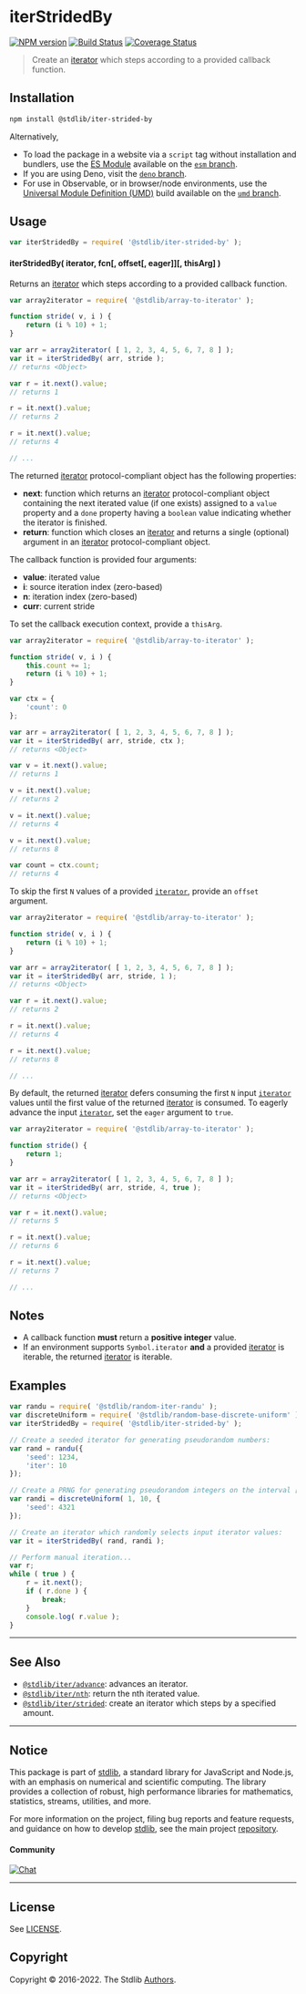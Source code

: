 <!--

@license Apache-2.0

Copyright (c) 2019 The Stdlib Authors.

Licensed under the Apache License, Version 2.0 (the "License");
you may not use this file except in compliance with the License.
You may obtain a copy of the License at

   http://www.apache.org/licenses/LICENSE-2.0

Unless required by applicable law or agreed to in writing, software
distributed under the License is distributed on an "AS IS" BASIS,
WITHOUT WARRANTIES OR CONDITIONS OF ANY KIND, either express or implied.
See the License for the specific language governing permissions and
limitations under the License.

-->

# iterStridedBy

[![NPM version][npm-image]][npm-url] [![Build Status][test-image]][test-url] [![Coverage Status][coverage-image]][coverage-url] <!-- [![dependencies][dependencies-image]][dependencies-url] -->

> Create an [iterator][mdn-iterator-protocol] which steps according to a provided callback function.

<!-- Section to include introductory text. Make sure to keep an empty line after the intro `section` element and another before the `/section` close. -->

<section class="intro">

</section>

<!-- /.intro -->

<!-- Package usage documentation. -->

<section class="installation">

## Installation

```bash
npm install @stdlib/iter-strided-by
```

Alternatively,

-   To load the package in a website via a `script` tag without installation and bundlers, use the [ES Module][es-module] available on the [`esm` branch][esm-url].
-   If you are using Deno, visit the [`deno` branch][deno-url].
-   For use in Observable, or in browser/node environments, use the [Universal Module Definition (UMD)][umd] build available on the [`umd` branch][umd-url].

</section>

<section class="usage">

## Usage

```javascript
var iterStridedBy = require( '@stdlib/iter-strided-by' );
```

#### iterStridedBy( iterator, fcn\[, offset\[, eager]]\[, thisArg] )

Returns an [iterator][mdn-iterator-protocol] which steps according to a provided callback function.

```javascript
var array2iterator = require( '@stdlib/array-to-iterator' );

function stride( v, i ) {
    return (i % 10) + 1;
}

var arr = array2iterator( [ 1, 2, 3, 4, 5, 6, 7, 8 ] );
var it = iterStridedBy( arr, stride );
// returns <Object>

var r = it.next().value;
// returns 1

r = it.next().value;
// returns 2

r = it.next().value;
// returns 4

// ...
```

The returned [iterator][mdn-iterator-protocol] protocol-compliant object has the following properties:

-   **next**: function which returns an [iterator][mdn-iterator-protocol] protocol-compliant object containing the next iterated value (if one exists) assigned to a `value` property and a `done` property having a `boolean` value indicating whether the iterator is finished.
-   **return**: function which closes an [iterator][mdn-iterator-protocol] and returns a single (optional) argument in an [iterator][mdn-iterator-protocol] protocol-compliant object.

The callback function is provided four arguments:

-   **value**: iterated value
-   **i**: source iteration index (zero-based)
-   **n**: iteration index (zero-based)
-   **curr**: current stride

To set the callback execution context, provide a `thisArg`.

<!-- eslint-disable no-invalid-this -->

```javascript
var array2iterator = require( '@stdlib/array-to-iterator' );

function stride( v, i ) {
    this.count += 1;
    return (i % 10) + 1;
}

var ctx = {
    'count': 0
};

var arr = array2iterator( [ 1, 2, 3, 4, 5, 6, 7, 8 ] );
var it = iterStridedBy( arr, stride, ctx );
// returns <Object>

var v = it.next().value;
// returns 1

v = it.next().value;
// returns 2

v = it.next().value;
// returns 4

v = it.next().value;
// returns 8

var count = ctx.count;
// returns 4
```

To skip the first `N` values of a provided [`iterator`][mdn-iterator-protocol], provide an `offset` argument.

```javascript
var array2iterator = require( '@stdlib/array-to-iterator' );

function stride( v, i ) {
    return (i % 10) + 1;
}

var arr = array2iterator( [ 1, 2, 3, 4, 5, 6, 7, 8 ] );
var it = iterStridedBy( arr, stride, 1 );
// returns <Object>

var r = it.next().value;
// returns 2

r = it.next().value;
// returns 4

r = it.next().value;
// returns 8

// ...
```

By default, the returned [iterator][mdn-iterator-protocol] defers consuming the first `N` input [`iterator`][mdn-iterator-protocol] values until the first value of the returned [iterator][mdn-iterator-protocol] is consumed. To eagerly advance the input [`iterator`][mdn-iterator-protocol], set the `eager` argument to `true`.

```javascript
var array2iterator = require( '@stdlib/array-to-iterator' );

function stride() {
    return 1;
}

var arr = array2iterator( [ 1, 2, 3, 4, 5, 6, 7, 8 ] );
var it = iterStridedBy( arr, stride, 4, true );
// returns <Object>

var r = it.next().value;
// returns 5

r = it.next().value;
// returns 6

r = it.next().value;
// returns 7

// ...
```

</section>

<!-- /.usage -->

<!-- Package usage notes. Make sure to keep an empty line after the `section` element and another before the `/section` close. -->

<section class="notes">

## Notes

-   A callback function **must** return a **positive integer** value.
-   If an environment supports `Symbol.iterator` **and** a provided [iterator][mdn-iterator-protocol] is iterable, the returned [iterator][mdn-iterator-protocol] is iterable.

</section>

<!-- /.notes -->

<!-- Package usage examples. -->

<section class="examples">

## Examples

<!-- eslint no-undef: "error" -->

```javascript
var randu = require( '@stdlib/random-iter-randu' );
var discreteUniform = require( '@stdlib/random-base-discrete-uniform' ).factory;
var iterStridedBy = require( '@stdlib/iter-strided-by' );

// Create a seeded iterator for generating pseudorandom numbers:
var rand = randu({
    'seed': 1234,
    'iter': 10
});

// Create a PRNG for generating pseudorandom integers on the interval [1,10]:
var randi = discreteUniform( 1, 10, {
    'seed': 4321
});

// Create an iterator which randomly selects input iterator values:
var it = iterStridedBy( rand, randi );

// Perform manual iteration...
var r;
while ( true ) {
    r = it.next();
    if ( r.done ) {
        break;
    }
    console.log( r.value );
}
```

</section>

<!-- /.examples -->

<!-- Section to include cited references. If references are included, add a horizontal rule *before* the section. Make sure to keep an empty line after the `section` element and another before the `/section` close. -->

<section class="references">

</section>

<!-- /.references -->

<!-- Section for related `stdlib` packages. Do not manually edit this section, as it is automatically populated. -->

<section class="related">

* * *

## See Also

-   <span class="package-name">[`@stdlib/iter/advance`][@stdlib/iter/advance]</span><span class="delimiter">: </span><span class="description">advances an iterator.</span>
-   <span class="package-name">[`@stdlib/iter/nth`][@stdlib/iter/nth]</span><span class="delimiter">: </span><span class="description">return the nth iterated value.</span>
-   <span class="package-name">[`@stdlib/iter/strided`][@stdlib/iter/strided]</span><span class="delimiter">: </span><span class="description">create an iterator which steps by a specified amount.</span>

</section>

<!-- /.related -->

<!-- Section for all links. Make sure to keep an empty line after the `section` element and another before the `/section` close. -->


<section class="main-repo" >

* * *

## Notice

This package is part of [stdlib][stdlib], a standard library for JavaScript and Node.js, with an emphasis on numerical and scientific computing. The library provides a collection of robust, high performance libraries for mathematics, statistics, streams, utilities, and more.

For more information on the project, filing bug reports and feature requests, and guidance on how to develop [stdlib][stdlib], see the main project [repository][stdlib].

#### Community

[![Chat][chat-image]][chat-url]

---

## License

See [LICENSE][stdlib-license].


## Copyright

Copyright &copy; 2016-2022. The Stdlib [Authors][stdlib-authors].

</section>

<!-- /.stdlib -->

<!-- Section for all links. Make sure to keep an empty line after the `section` element and another before the `/section` close. -->

<section class="links">

[npm-image]: http://img.shields.io/npm/v/@stdlib/iter-strided-by.svg
[npm-url]: https://npmjs.org/package/@stdlib/iter-strided-by

[test-image]: https://github.com/stdlib-js/iter-strided-by/actions/workflows/test.yml/badge.svg
[test-url]: https://github.com/stdlib-js/iter-strided-by/actions/workflows/test.yml

[coverage-image]: https://img.shields.io/codecov/c/github/stdlib-js/iter-strided-by/main.svg
[coverage-url]: https://codecov.io/github/stdlib-js/iter-strided-by?branch=main

<!--

[dependencies-image]: https://img.shields.io/david/stdlib-js/iter-strided-by.svg
[dependencies-url]: https://david-dm.org/stdlib-js/iter-strided-by/main

-->

[umd]: https://github.com/umdjs/umd
[es-module]: https://developer.mozilla.org/en-US/docs/Web/JavaScript/Guide/Modules

[deno-url]: https://github.com/stdlib-js/iter-strided-by/tree/deno
[umd-url]: https://github.com/stdlib-js/iter-strided-by/tree/umd
[esm-url]: https://github.com/stdlib-js/iter-strided-by/tree/esm

[chat-image]: https://img.shields.io/gitter/room/stdlib-js/stdlib.svg
[chat-url]: https://gitter.im/stdlib-js/stdlib/

[stdlib]: https://github.com/stdlib-js/stdlib

[stdlib-authors]: https://github.com/stdlib-js/stdlib/graphs/contributors

[stdlib-license]: https://raw.githubusercontent.com/stdlib-js/iter-strided-by/main/LICENSE

[mdn-iterator-protocol]: https://developer.mozilla.org/en-US/docs/Web/JavaScript/Reference/Iteration_protocols#The_iterator_protocol

<!-- <related-links> -->

[@stdlib/iter/advance]: https://github.com/stdlib-js/iter-advance

[@stdlib/iter/nth]: https://github.com/stdlib-js/iter-nth

[@stdlib/iter/strided]: https://github.com/stdlib-js/iter-strided

<!-- </related-links> -->

</section>

<!-- /.links -->
